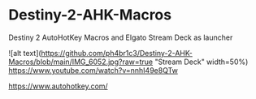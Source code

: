 # Destiny-2-AHK-Macros
Destiny 2 AutoHotKey Macros and Elgato Stream Deck as launcher

![alt text](https://github.com/ph4br1c3/Destiny-2-AHK-Macros/blob/main/IMG_6052.jpg?raw=true "Stream Deck" width=50%)
https://www.youtube.com/watch?v=nnhI49e8QTw

https://www.autohotkey.com/
